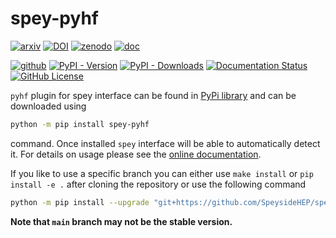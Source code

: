 # spey-pyhf

[![arxiv](https://img.shields.io/static/v1?style=plastic&label=arXiv&message=2307.06996&color=brightgreen&logo=arXiv)](https://arxiv.org/abs/2307.06996)
[![DOI](https://img.shields.io/static/v1?style=plastic&label=DOI&message=TBA&color=blue)]()
[![zenodo](https://zenodo.org/badge/617041391.svg)](https://zenodo.org/doi/10.5281/zenodo.10493271)
[![doc](https://img.shields.io/static/v1?style=plastic&label&message=Documentation&logo=gitbook&logoColor=white&color=gray)](http://spey-pyhf.readthedocs.io/)

[![github](https://img.shields.io/static/v1?style=plastic&label&message=GitHub&logo=github&logoColor=black&color=white)](https://github.com/SpeysideHEP/spey-pyhf)
[![PyPI - Version](https://img.shields.io/pypi/v/spey-pyhf?style=plastic)](https://pypi.org/project/spey-pyhf/)
[![PyPI - Downloads](https://img.shields.io/pypi/dm/spey-pyhf?style=plastic&link=https%3A%2F%2Fpypi.org%2Fproject%2Fspey-pyhf)](https://pypi.org/project/spey-pyhf/)
[![Documentation Status](https://readthedocs.org/projects/spey-pyhf/badge/?version=main&style=plastic)](https://spey-pyhf.readthedocs.io)
[![GitHub License](https://img.shields.io/github/license/SpeysideHEP/spey-pyhf?style=plastic)](https://github.com/SpeysideHEP/spey-pyhf/blob/main/LICENSE)

``pyhf`` plugin for spey interface can be found in [PyPi library](https://pypi.org/project/spey-pyhf/) and can be downloaded using

```bash
python -m pip install spey-pyhf
```

command. Once installed ``spey`` interface will be able to automatically detect it.
For details on usage please see the [online documentation](http://spey-pyhf.readthedocs.io/).

If you like to use a specific branch you can either use `make install` or `pip install -e .` after cloning the repository or use the following command

```bash
python -m pip install --upgrade "git+https://github.com/SpeysideHEP/spey-pyhf"
```

**Note that `main` branch may not be the stable version.**
